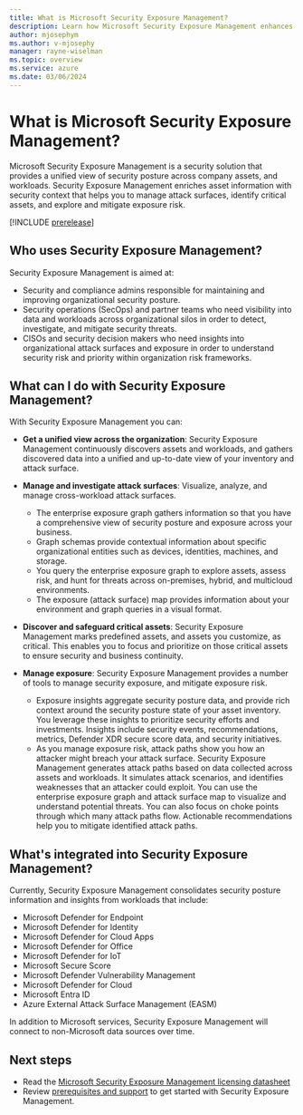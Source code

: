 ```yaml
---
title: What is Microsoft Security Exposure Management?
description: Learn how Microsoft Security Exposure Management enhances and extends security posture management.
author: mjosephym
ms.author: v-mjosephy
manager: rayne-wiselman
ms.topic: overview
ms.service: azure
ms.date: 03/06/2024
---
```



# What is Microsoft Security Exposure Management?

Microsoft Security Exposure Management is a security solution that provides a unified view of security posture across company assets, and workloads. Security Exposure Management enriches asset information with security context that helps you to manage attack surfaces, identify critical assets, and explore and mitigate exposure risk.

[!INCLUDE [prerelease](../includes//prerelease.md)]

## Who uses Security Exposure Management?

Security Exposure Management is aimed at:

- Security and compliance admins responsible for maintaining and improving organizational security posture.
- Security operations (SecOps) and partner teams who need visibility into data and workloads across organizational silos in order to detect, investigate, and mitigate security threats.
- CISOs and security decision makers who need insights into organizational attack surfaces and exposure in order to understand security risk and priority within organization risk frameworks.

## What can I do with Security Exposure Management?

With Security Exposure Management you can:

- **Get a unified view across the organization**: Security Exposure Management continuously discovers assets and workloads, and gathers discovered data into a unified and up-to-date view of your inventory and attack surface.
- **Manage and investigate attack surfaces**: Visualize, analyze, and manage cross-workload attack surfaces.
  - The enterprise exposure graph gathers information so that you have a comprehensive view of security posture and exposure across your business.
  - Graph schemas provide contextual information about specific organizational entities such as devices, identities, machines, and storage.
  - You query the enterprise exposure graph to explore assets, assess risk, and hunt for threats across on-premises, hybrid, and multicloud environments.
  - The exposure (attack surface) map provides information about your environment and graph queries in a visual format.

- **Discover and safeguard critical assets**: Security Exposure Management marks predefined assets, and assets you customize, as critical. This enables you to focus and prioritize on those critical assets to ensure security and business continuity.

- **Manage exposure**: Security Exposure Management provides a number of tools to manage security exposure, and mitigate exposure risk.
  - Exposure insights aggregate security posture data, and provide rich context around the security posture state of your asset inventory. You leverage these insights to prioritize security efforts and investments. Insights include security events, recommendations, metrics, Defender XDR secure score data, and  security initiatives.
  - As you manage exposure risk, attack paths show you how an attacker might breach your attack surface. Security Exposure Management generates attack paths based on data collected across assets and workloads. It simulates attack scenarios, and identifies weaknesses that an attacker could exploit. You can use the enterprise exposure graph and attack surface map to visualize and understand potential threats. You can also focus on choke points through which many attack paths flow. Actionable recommendations help you to mitigate identified attack paths.

## What's integrated into Security Exposure Management?

Currently, Security Exposure Management consolidates security posture information and insights from workloads that include:

- Microsoft Defender for Endpoint
- Microsoft Defender for Identity
- Microsoft Defender for Cloud Apps
- Microsoft Defender for Office
- Microsoft Defender for IoT
- Microsoft Secure Score  
- Microsoft Defender Vulnerability Management  
- Microsoft Defender for Cloud
- Microsoft Entra ID  
- Azure External Attack Surface Management (EASM)

In addition to Microsoft services, Security Exposure Management will connect to non-Microsoft data sources over time.

## Next steps

- Read the [Microsoft Security Exposure Management licensing datasheet](https://aka.ms/?)
- Review [prerequisites and support](prerequisites.md) to get started with Security Exposure Management.